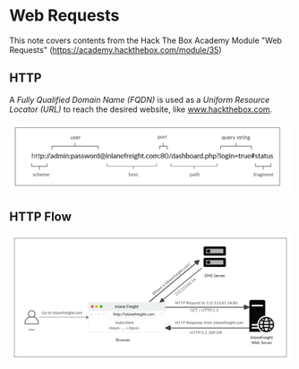 # Web Requests

This note covers contents from the Hack The Box Academy Module "Web Requests" (https://academy.hackthebox.com/module/35)

## HTTP

A _Fully Qualified Domain Name (FQDN)_ is used as a _Uniform Resource Locator (URL)_ to reach the desired website, like www.hackthebox.com.

![URL components](<images/001 - Web Requests/url-components.png>)

## HTTP Flow

![HTTP Flow](<images/001 - Web Requests/http-flow.png>)
